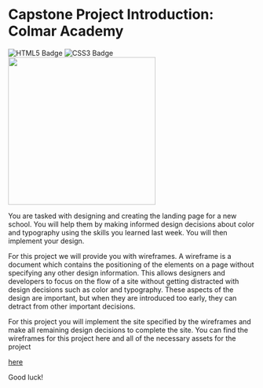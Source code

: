 <h1> Capstone Project Introduction: Colmar Academy </h1>

![HTML5 Badge](https://img.shields.io/badge/HTML5-E34F26?logo=html5&logoColor=fff&style=for-the-badge) ![CSS3 Badge](https://img.shields.io/badge/CSS3-1572B6?logo=css3&logoColor=fff&style=for-the-badge)<br>
<img src="https://earvcode.github.io/Colmar_Academy/resources/images/banner.jpg" width="300px" height="300px"/>


<p>You are tasked with designing and creating the landing page for a new school. You will help them by making informed design decisions about 
color and typography using the skills you learned last week. You will then implement your design.</p>
<p>For this project we will provide you with wireframes. A wireframe is a document which contains the positioning of the elements on a page 
without specifying any other design information. This allows designers and developers to focus on the flow of a site without getting distracted with design decisions such as color and typography. These aspects of the design are important, but when they are introduced too early, they can detract from other important decisions.</p>
<p>For this project you will implement the site specified by the wireframes and make all remaining design decisions to complete the site. 
You can find the wireframes for this project here and all of the necessary assets for the project </p> 

[here](https://content.codecademy.com/courses/freelance-1/capstone-2/colmar-academy-spec.png?_gl=1*1vbmky7*_ga*MTk0MDA0NzQ1LjE2Mzc1MTkxMzc.*_ga_3LRZM6TM9L*MTY1NzM1NTcyNS45LjEuMTY1NzM1NTg4NC40MQ)


Good luck!


